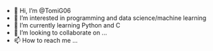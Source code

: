 - 👋 Hi, I’m @TomiG06
- 👀 I’m interested in programming and data science/machine learning
- 🌱 I’m currently learning Python and C
- 💞️ I’m looking to collaborate on ...
- 📫 How to reach me ...

<!---
TomiG06/TomiG06 is a ✨ special ✨ repository because its `README.md` (this file) appears on your GitHub profile.
You can click the Preview link to take a look at your changes.
--->
